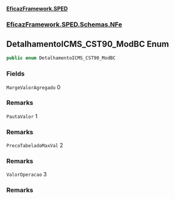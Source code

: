 #### [EficazFramework.SPED](EficazFrameworkSPED.md 'EficazFramework SPED')
### [EficazFramework.SPED.Schemas.NFe](EficazFramework.SPED.Schemas.NFe.md 'EficazFramework.SPED.Schemas.NFe')

## DetalhamentoICMS_CST90_ModBC Enum

```csharp
public enum DetalhamentoICMS_CST90_ModBC
```
### Fields

<a name='EficazFramework.SPED.Schemas.NFe.DetalhamentoICMS_CST90_ModBC.MargeValorAgregado'></a>

`MargeValorAgregado` 0

### Remarks

<a name='EficazFramework.SPED.Schemas.NFe.DetalhamentoICMS_CST90_ModBC.PautaValor'></a>

`PautaValor` 1

### Remarks

<a name='EficazFramework.SPED.Schemas.NFe.DetalhamentoICMS_CST90_ModBC.PrecoTabeladoMaxVal'></a>

`PrecoTabeladoMaxVal` 2

### Remarks

<a name='EficazFramework.SPED.Schemas.NFe.DetalhamentoICMS_CST90_ModBC.ValorOperacao'></a>

`ValorOperacao` 3

### Remarks